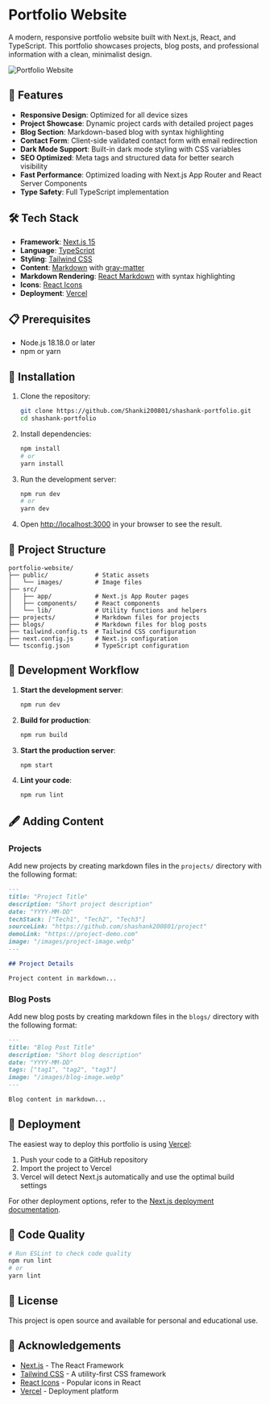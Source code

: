 # Portfolio Website

A modern, responsive portfolio website built with Next.js, React, and TypeScript. This portfolio showcases projects, blog posts, and professional information with a clean, minimalist design.

![Portfolio Website](/public/images/portfolio.jpg)

## 🚀 Features

- **Responsive Design**: Optimized for all device sizes
- **Project Showcase**: Dynamic project cards with detailed project pages
- **Blog Section**: Markdown-based blog with syntax highlighting
- **Contact Form**: Client-side validated contact form with email redirection
- **Dark Mode Support**: Built-in dark mode styling with CSS variables
- **SEO Optimized**: Meta tags and structured data for better search visibility
- **Fast Performance**: Optimized loading with Next.js App Router and React Server Components
- **Type Safety**: Full TypeScript implementation

## 🛠️ Tech Stack

- **Framework**: [Next.js 15](https://nextjs.org/)
- **Language**: [TypeScript](https://www.typescriptlang.org/)
- **Styling**: [Tailwind CSS](https://tailwindcss.com/)
- **Content**: [Markdown](https://daringfireball.net/projects/markdown/) with [gray-matter](https://github.com/jonschlinkert/gray-matter)
- **Markdown Rendering**: [React Markdown](https://github.com/remarkjs/react-markdown) with syntax highlighting
- **Icons**: [React Icons](https://react-icons.github.io/react-icons/)
- **Deployment**: [Vercel](https://vercel.com/)

## 📋 Prerequisites

- Node.js 18.18.0 or later
- npm or yarn

## 🔧 Installation

1. Clone the repository:
   ```bash
   git clone https://github.com/Shanki200801/shashank-portfolio.git
   cd shashank-portfolio
   ```

2. Install dependencies:
   ```bash
   npm install
   # or
   yarn install
   ```

3. Run the development server:
   ```bash
   npm run dev
   # or
   yarn dev
   ```

4. Open [http://localhost:3000](http://localhost:3000) in your browser to see the result.

## 📁 Project Structure

```
portfolio-website/
├── public/             # Static assets
│   └── images/         # Image files
├── src/
│   ├── app/            # Next.js App Router pages
│   ├── components/     # React components
│   └── lib/            # Utility functions and helpers
├── projects/           # Markdown files for projects
├── blogs/              # Markdown files for blog posts
├── tailwind.config.ts  # Tailwind CSS configuration
├── next.config.js      # Next.js configuration
└── tsconfig.json       # TypeScript configuration
```

## 🔄 Development Workflow

1. **Start the development server**:
   ```bash
   npm run dev
   ```

2. **Build for production**:
   ```bash
   npm run build
   ```

3. **Start the production server**:
   ```bash
   npm start
   ```

4. **Lint your code**:
   ```bash
   npm run lint
   ```

## 🖋️ Adding Content

### Projects

Add new projects by creating markdown files in the `projects/` directory with the following format:

```md
---
title: "Project Title"
description: "Short project description"
date: "YYYY-MM-DD"
techStack: ["Tech1", "Tech2", "Tech3"]
sourceLink: "https://github.com/shashank200801/project"
demoLink: "https://project-demo.com"
image: "/images/project-image.webp"
---

## Project Details

Project content in markdown...
```

### Blog Posts

Add new blog posts by creating markdown files in the `blogs/` directory with the following format:

```md
---
title: "Blog Post Title"
description: "Short blog description"
date: "YYYY-MM-DD"
tags: ["tag1", "tag2", "tag3"]
image: "/images/blog-image.webp"
---

Blog content in markdown...
```

## 🚢 Deployment

The easiest way to deploy this portfolio is using [Vercel](https://vercel.com/):

1. Push your code to a GitHub repository
2. Import the project to Vercel
3. Vercel will detect Next.js automatically and use the optimal build settings

For other deployment options, refer to the [Next.js deployment documentation](https://nextjs.org/docs/app/building-your-application/deploying).

## 🧪 Code Quality

```bash
# Run ESLint to check code quality
npm run lint
# or
yarn lint
```

## 📝 License

This project is open source and available for personal and educational use.

## 🙏 Acknowledgements

- [Next.js](https://nextjs.org/) - The React Framework
- [Tailwind CSS](https://tailwindcss.com/) - A utility-first CSS framework
- [React Icons](https://react-icons.github.io/react-icons/) - Popular icons in React
- [Vercel](https://vercel.com/) - Deployment platform
